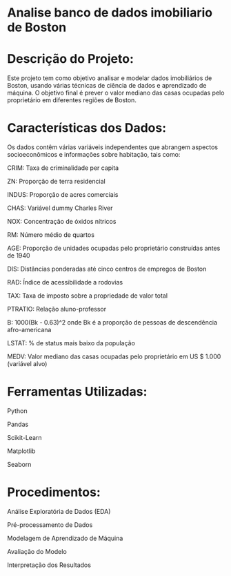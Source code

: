 ﻿# Analise banco de dados imobiliario de Boston

# Descrição do Projeto:
Este projeto tem como objetivo analisar e modelar dados imobiliários de Boston, usando várias técnicas de ciência de dados e aprendizado de máquina. O objetivo final é prever o valor mediano das casas ocupadas pelo proprietário em diferentes regiões de Boston.

# Características dos Dados:
Os dados contêm várias variáveis independentes que abrangem aspectos socioeconômicos e informações sobre habitação, tais como:

CRIM: Taxa de criminalidade per capita

ZN: Proporção de terra residencial

INDUS: Proporção de acres comerciais

CHAS: Variável dummy Charles River

NOX: Concentração de óxidos nítricos

RM: Número médio de quartos

AGE: Proporção de unidades ocupadas pelo proprietário construídas antes de 1940

DIS: Distâncias ponderadas até cinco centros de empregos de Boston

RAD: Índice de acessibilidade a rodovias

TAX: Taxa de imposto sobre a propriedade de valor total

PTRATIO: Relação aluno-professor

B: 1000(Bk - 0.63)^2 onde Bk é a proporção de pessoas de descendência afro-americana

LSTAT: % de status mais baixo da população

MEDV: Valor mediano das casas ocupadas pelo proprietário em US $ 1.000 (variável alvo)

# Ferramentas Utilizadas:
Python

Pandas

Scikit-Learn

Matplotlib

Seaborn

# Procedimentos:
Análise Exploratória de Dados (EDA)

Pré-processamento de Dados

Modelagem de Aprendizado de Máquina

Avaliação do Modelo

Interpretação dos Resultados

